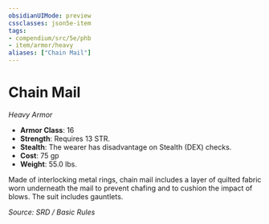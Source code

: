 ```yaml
---
obsidianUIMode: preview
cssclasses: json5e-item
tags:
- compendium/src/5e/phb
- item/armor/heavy
aliases: ["Chain Mail"]
---
```

# Chain Mail
*Heavy Armor*  

- **Armor Class**: 16
- **Strength**: Requires 13 STR.
- **Stealth**: The wearer has disadvantage on Stealth (DEX) checks.
- **Cost**: 75 gp
- **Weight**: 55.0 lbs.

Made of interlocking metal rings, chain mail includes a layer of quilted fabric worn underneath the mail to prevent chafing and to cushion the impact of blows. The suit includes gauntlets.

*Source: SRD / Basic Rules*